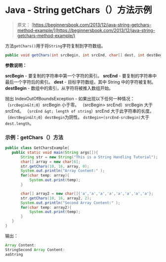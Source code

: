 # Java - String getChars（）方法示例

> 原文： [https://beginnersbook.com/2013/12/java-string-getchars-method-example/](https://beginnersbook.com/2013/12/java-string-getchars-method-example/)

方法`getChars()`用于将`String`字符复制到字符数组。

```java
public void getChars(int srcBegin, int srcEnd, char[] dest, int destBegin)
```

**参数说明：**

**srcBegin** - 要复制的字符串中第一个字符的索引。
**srcEnd** - 要复制的字符串中最后一个字符后的索引。
**dest** - 目标字符数组，其中 String 中的字符被复制。
**destBegin** - 数组中的索引，从字符将被推入数组开始。

抛出 IndexOutOfBoundsException - 如果出现以下任何一种情况：
（`srcBegin&lt;0`）srcBegin 小于零。 （srcBegin&gt; srcEnd）srcBegin 大于 srcEnd。
（`srcEnd &gt; length of string`）srcEnd 大于此字符串的长度。
（`destBegin&lt;0`）`destBegin`为阴性。
`dstBegin+(srcEnd-srcBegin)`大于`dest.length`。

### 示例：getChars（）方法

```java
public class GetCharsExample{
   public static void main(String args[]){
       String str = new String("This is a String Handling Tutorial");
       char[] array = new char[6];
       str.getChars(10, 16, array, 0);
       System.out.println("Array Content:" );
       for(char temp: array){
           System.out.print(temp);
       }

       char[] array2 = new char[]{'a','a','a','a','a','a','a','a'};
       str.getChars(10, 16, array2, 2);
       System.out.println("Second Array Content:" );
       for(char temp: array2){
    	   System.out.print(temp);
       }
   }	
}
```

输出：

```java
Array Content:
StringSecond Array Content:
aaString
```